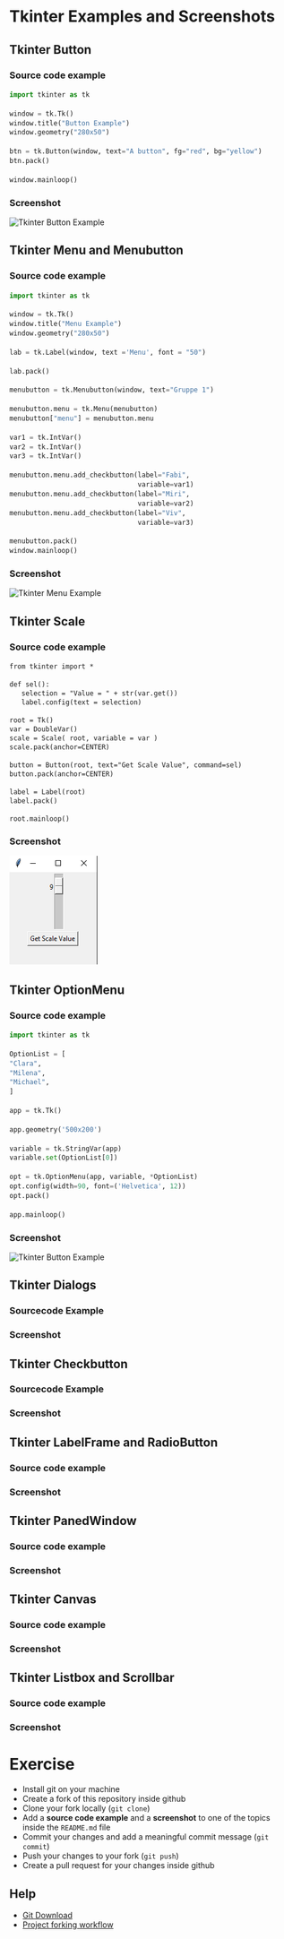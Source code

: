 # Tkinter Examples and Screenshots

## Tkinter Button

### Source code example

```python
import tkinter as tk

window = tk.Tk()
window.title("Button Example")
window.geometry("280x50")

btn = tk.Button(window, text="A button", fg="red", bg="yellow")
btn.pack()

window.mainloop()

```

### Screenshot
![Tkinter Button Example](tkinter_button.png "Tkinter Button Example")

## Tkinter Menu and Menubutton

### Source code example
```python
import tkinter as tk

window = tk.Tk()
window.title("Menu Example")
window.geometry("280x50")

lab = tk.Label(window, text ='Menu', font = "50")

lab.pack()

menubutton = tk.Menubutton(window, text="Gruppe 1")

menubutton.menu = tk.Menu(menubutton)
menubutton["menu"] = menubutton.menu

var1 = tk.IntVar()
var2 = tk.IntVar()
var3 = tk.IntVar()

menubutton.menu.add_checkbutton(label="Fabi",
                                variable=var1)
menubutton.menu.add_checkbutton(label="Miri",
                                variable=var2)
menubutton.menu.add_checkbutton(label="Viv",
                                variable=var3)

menubutton.pack()
window.mainloop()
```
### Screenshot
![Tkinter Menu Example](menu.png "Tkinter Button Example")

## Tkinter Scale


### Source code example

```
from tkinter import *

def sel():
   selection = "Value = " + str(var.get())
   label.config(text = selection)

root = Tk()
var = DoubleVar()
scale = Scale( root, variable = var )
scale.pack(anchor=CENTER)

button = Button(root, text="Get Scale Value", command=sel)
button.pack(anchor=CENTER)

label = Label(root)
label.pack()

root.mainloop()

```

### Screenshot
![Tkinter Scale Example](tkinter_scale.PNG "Tkinter Scale Example")

## Tkinter OptionMenu


### Source code example
```python
import tkinter as tk

OptionList = [
"Clara",
"Milena",
"Michael",
]

app = tk.Tk()

app.geometry('500x200')

variable = tk.StringVar(app)
variable.set(OptionList[0])

opt = tk.OptionMenu(app, variable, *OptionList)
opt.config(width=90, font=('Helvetica', 12))
opt.pack()

app.mainloop()
````
### Screenshot
![Tkinter Button Example](tkinter_option.png "Tkinter Button Example")


## Tkinter Dialogs

### Sourcecode Example

### Screenshot


## Tkinter Checkbutton

### Sourcecode Example

### Screenshot


## Tkinter LabelFrame and RadioButton

### Source code example

### Screenshot


## Tkinter PanedWindow

### Source code example

### Screenshot


## Tkinter Canvas

### Source code example

### Screenshot


## Tkinter Listbox and Scrollbar

### Source code example

### Screenshot


# Exercise
 - Install git on your machine
 - Create a fork of this repository inside github
 - Clone your fork locally (`git clone`)
 - Add a **source code example** and a **screenshot** to one of the topics inside the `README.md` file
 - Commit your changes and add a meaningful commit message (`git commit`)
 - Push your changes to your fork (`git push`)
 - Create a pull request for your changes inside github
 
## Help
 - [Git Download](https://git-scm.com/downloads)
 - [Project forking workflow](https://guides.github.com/activities/forking/)

